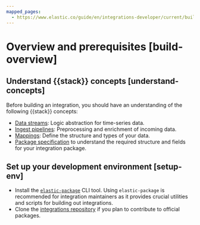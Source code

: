 ```yaml
---
mapped_pages:
  - https://www.elastic.co/guide/en/integrations-developer/current/build-overview.html
---
```


# Overview and prerequisites [build-overview]

## Understand {{stack}} concepts [understand-concepts]

Before building an integration, you should have an understanding of the following {{stack}} concepts:

* [Data streams](https://www.elastic.co/docs/manage-data/data-store/data-streams): Logic abstraction for time-series data. 
* [Ingest pipelines](https://www.elastic.co/docs/manage-data/ingest/transform-enrich/ingest-pipelines): Preprocessing and enrichment of incoming data.
* [Mappings](https://www.elastic.co/docs/manage-data/data-store/mapping): Define the structure and types of your data.
* [Package specification](/extend/package-spec.md) to understand the required structure and fields for your integration package.

## Set up your development environment [setup-env]

* Install the [`elastic-package`](/extend/elastic-package.md) CLI tool. Using `elastic-package` is recommended for integration maintainers as it provides crucial utilities and scripts for building out integrations.
* Clone the [integrations repository](https://github.com/elastic/integrations) if you plan to contribute to official packages.

